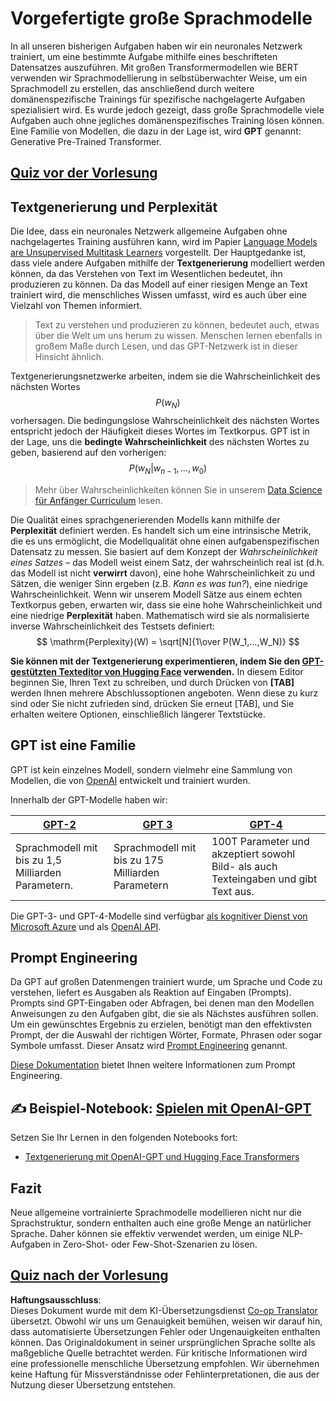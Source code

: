 <!--
CO_OP_TRANSLATOR_METADATA:
{
  "original_hash": "2efbb183384a50f0fc0cde02534d912f",
  "translation_date": "2025-08-24T10:20:36+00:00",
  "source_file": "lessons/5-NLP/20-LangModels/README.md",
  "language_code": "de"
}
-->
# Vorgefertigte große Sprachmodelle

In all unseren bisherigen Aufgaben haben wir ein neuronales Netzwerk trainiert, um eine bestimmte Aufgabe mithilfe eines beschrifteten Datensatzes auszuführen. Mit großen Transformermodellen wie BERT verwenden wir Sprachmodellierung in selbstüberwachter Weise, um ein Sprachmodell zu erstellen, das anschließend durch weitere domänenspezifische Trainings für spezifische nachgelagerte Aufgaben spezialisiert wird. Es wurde jedoch gezeigt, dass große Sprachmodelle viele Aufgaben auch ohne jegliches domänenspezifisches Training lösen können. Eine Familie von Modellen, die dazu in der Lage ist, wird **GPT** genannt: Generative Pre-Trained Transformer.

## [Quiz vor der Vorlesung](https://red-field-0a6ddfd03.1.azurestaticapps.net/quiz/120)

## Textgenerierung und Perplexität

Die Idee, dass ein neuronales Netzwerk allgemeine Aufgaben ohne nachgelagertes Training ausführen kann, wird im Papier [Language Models are Unsupervised Multitask Learners](https://cdn.openai.com/better-language-models/language_models_are_unsupervised_multitask_learners.pdf) vorgestellt. Der Hauptgedanke ist, dass viele andere Aufgaben mithilfe der **Textgenerierung** modelliert werden können, da das Verstehen von Text im Wesentlichen bedeutet, ihn produzieren zu können. Da das Modell auf einer riesigen Menge an Text trainiert wird, die menschliches Wissen umfasst, wird es auch über eine Vielzahl von Themen informiert.

> Text zu verstehen und produzieren zu können, bedeutet auch, etwas über die Welt um uns herum zu wissen. Menschen lernen ebenfalls in großem Maße durch Lesen, und das GPT-Netzwerk ist in dieser Hinsicht ähnlich.

Textgenerierungsnetzwerke arbeiten, indem sie die Wahrscheinlichkeit des nächsten Wortes $$P(w_N)$$ vorhersagen. Die bedingungslose Wahrscheinlichkeit des nächsten Wortes entspricht jedoch der Häufigkeit dieses Wortes im Textkorpus. GPT ist in der Lage, uns die **bedingte Wahrscheinlichkeit** des nächsten Wortes zu geben, basierend auf den vorherigen: $$P(w_N | w_{n-1}, ..., w_0)$$

> Mehr über Wahrscheinlichkeiten können Sie in unserem [Data Science für Anfänger Curriculum](https://github.com/microsoft/Data-Science-For-Beginners/tree/main/1-Introduction/04-stats-and-probability) lesen.

Die Qualität eines sprachgenerierenden Modells kann mithilfe der **Perplexität** definiert werden. Es handelt sich um eine intrinsische Metrik, die es uns ermöglicht, die Modellqualität ohne einen aufgabenspezifischen Datensatz zu messen. Sie basiert auf dem Konzept der *Wahrscheinlichkeit eines Satzes* – das Modell weist einem Satz, der wahrscheinlich real ist (d.h. das Modell ist nicht **verwirrt** davon), eine hohe Wahrscheinlichkeit zu und Sätzen, die weniger Sinn ergeben (z.B. *Kann es was tun?*), eine niedrige Wahrscheinlichkeit. Wenn wir unserem Modell Sätze aus einem echten Textkorpus geben, erwarten wir, dass sie eine hohe Wahrscheinlichkeit und eine niedrige **Perplexität** haben. Mathematisch wird sie als normalisierte inverse Wahrscheinlichkeit des Testsets definiert:
$$
\mathrm{Perplexity}(W) = \sqrt[N]{1\over P(W_1,...,W_N)}
$$ 

**Sie können mit der Textgenerierung experimentieren, indem Sie den [GPT-gestützten Texteditor von Hugging Face](https://transformer.huggingface.co/doc/gpt2-large) verwenden.** In diesem Editor beginnen Sie, Ihren Text zu schreiben, und durch Drücken von **[TAB]** werden Ihnen mehrere Abschlussoptionen angeboten. Wenn diese zu kurz sind oder Sie nicht zufrieden sind, drücken Sie erneut [TAB], und Sie erhalten weitere Optionen, einschließlich längerer Textstücke.

## GPT ist eine Familie

GPT ist kein einzelnes Modell, sondern vielmehr eine Sammlung von Modellen, die von [OpenAI](https://openai.com) entwickelt und trainiert wurden.

Innerhalb der GPT-Modelle haben wir:

| [GPT-2](https://huggingface.co/docs/transformers/model_doc/gpt2#openai-gpt2) | [GPT 3](https://openai.com/research/language-models-are-few-shot-learners) | [GPT-4](https://openai.com/gpt-4) |
| -- | -- | -- |
|Sprachmodell mit bis zu 1,5 Milliarden Parametern. | Sprachmodell mit bis zu 175 Milliarden Parametern | 100T Parameter und akzeptiert sowohl Bild- als auch Texteingaben und gibt Text aus. |

Die GPT-3- und GPT-4-Modelle sind verfügbar [als kognitiver Dienst von Microsoft Azure](https://azure.microsoft.com/en-us/services/cognitive-services/openai-service/#overview?WT.mc_id=academic-77998-cacaste) und als [OpenAI API](https://openai.com/api/).

## Prompt Engineering

Da GPT auf großen Datenmengen trainiert wurde, um Sprache und Code zu verstehen, liefert es Ausgaben als Reaktion auf Eingaben (Prompts). Prompts sind GPT-Eingaben oder Abfragen, bei denen man den Modellen Anweisungen zu den Aufgaben gibt, die sie als Nächstes ausführen sollen. Um ein gewünschtes Ergebnis zu erzielen, benötigt man den effektivsten Prompt, der die Auswahl der richtigen Wörter, Formate, Phrasen oder sogar Symbole umfasst. Dieser Ansatz wird [Prompt Engineering](https://learn.microsoft.com/en-us/shows/ai-show/the-basics-of-prompt-engineering-with-azure-openai-service?WT.mc_id=academic-77998-bethanycheum) genannt.

[Diese Dokumentation](https://learn.microsoft.com/en-us/semantic-kernel/prompt-engineering/?WT.mc_id=academic-77998-bethanycheum) bietet Ihnen weitere Informationen zum Prompt Engineering.

## ✍️ Beispiel-Notebook: [Spielen mit OpenAI-GPT](../../../../../lessons/5-NLP/20-LangModels/GPT-PyTorch.ipynb)

Setzen Sie Ihr Lernen in den folgenden Notebooks fort:

* [Textgenerierung mit OpenAI-GPT und Hugging Face Transformers](../../../../../lessons/5-NLP/20-LangModels/GPT-PyTorch.ipynb)

## Fazit

Neue allgemeine vortrainierte Sprachmodelle modellieren nicht nur die Sprachstruktur, sondern enthalten auch eine große Menge an natürlicher Sprache. Daher können sie effektiv verwendet werden, um einige NLP-Aufgaben in Zero-Shot- oder Few-Shot-Szenarien zu lösen.

## [Quiz nach der Vorlesung](https://red-field-0a6ddfd03.1.azurestaticapps.net/quiz/220)

**Haftungsausschluss**:  
Dieses Dokument wurde mit dem KI-Übersetzungsdienst [Co-op Translator](https://github.com/Azure/co-op-translator) übersetzt. Obwohl wir uns um Genauigkeit bemühen, weisen wir darauf hin, dass automatisierte Übersetzungen Fehler oder Ungenauigkeiten enthalten können. Das Originaldokument in seiner ursprünglichen Sprache sollte als maßgebliche Quelle betrachtet werden. Für kritische Informationen wird eine professionelle menschliche Übersetzung empfohlen. Wir übernehmen keine Haftung für Missverständnisse oder Fehlinterpretationen, die aus der Nutzung dieser Übersetzung entstehen.
